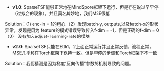
+ **v1.0**: SparseTSF能够正常地在MindSpore框架下运行，但是存在说过早早停（过拟合的现象），并且莫名其妙地，我们MSE很低

Solution：(1) enc-in = 1的粗心 
（2）发现batch-y, outputs,以及batch-x的形状异常，发现是因为 feature的模式错误导致传入f-dim = -1，但是正确的f-dim = 0
（3） 没有加入adjust- learning-rate的模块

+ **v2.0**: SparseTSF只能在Etth1，2上面正常运行并且正常反馈，流程正常，MSE几乎和在Torch框架下保持一致。但是早停的步调和Torch框架下不一致

Solution：我们猜测是因为梯度“反向传播”参数的机制导致的问题。
